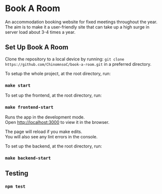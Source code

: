 # Book A Room

An accommodation booking website for fixed meetings throughout the year. The aim is to make it a user-friendly site that can take up a high surge in server load about 3-4 times a year.

## Set Up Book A Room

Clone the repository to a local device by running: `git clone https://github.com/ChinomnsoC/book-a-room.git` in a preferred directory.

To setup the whole project, at the root directory, run:

### `make start`

To set up the frontend, at the root directory, run:

### `make frontend-start`

Runs the app in the development mode.\
Open [http://localhost:3000](http://localhost:3000) to view it in the browser.

The page will reload if you make edits.\
You will also see any lint errors in the console.


To set up the backend, at the root directory, run:

### `make backend-start`

## Testing

### `npm test`
